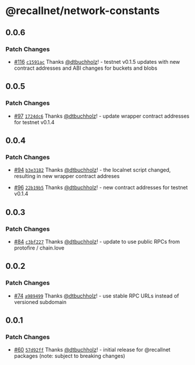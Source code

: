 # @recallnet/network-constants

## 0.0.6

### Patch Changes

- [#116](https://github.com/recallnet/js-recall/pull/116) [`c1591ac`](https://github.com/recallnet/js-recall/commit/c1591acd7b4488b9010af0e7aa5c734682738607) Thanks [@dtbuchholz](https://github.com/dtbuchholz)! - testnet v0.1.5 updates with new contract addresses and ABI changes for buckets and blobs

## 0.0.5

### Patch Changes

- [#97](https://github.com/recallnet/js-recall/pull/97) [`1724dc6`](https://github.com/recallnet/js-recall/commit/1724dc65fcfbed29932cded1624a2025130c61ff) Thanks [@dtbuchholz](https://github.com/dtbuchholz)! - update wrapper contract addresses for testnet v0.1.4

## 0.0.4

### Patch Changes

- [#94](https://github.com/recallnet/js-recall/pull/94) [`b3e3182`](https://github.com/recallnet/js-recall/commit/b3e3182b3c78c759f71117b379c2768c19863871) Thanks [@dtbuchholz](https://github.com/dtbuchholz)! - the localnet script changed, resulting in new wrapper contract addreses

- [#96](https://github.com/recallnet/js-recall/pull/96) [`22b19b5`](https://github.com/recallnet/js-recall/commit/22b19b58d27aea5b33c13bcefdf2cfcbd7efaafd) Thanks [@dtbuchholz](https://github.com/dtbuchholz)! - new contract addresses for testnet v0.1.4

## 0.0.3

### Patch Changes

- [#84](https://github.com/recallnet/js-recall/pull/84) [`c3bf227`](https://github.com/recallnet/js-recall/commit/c3bf2277010ff4f77d804f01cd94d8e29896e6e3) Thanks [@dtbuchholz](https://github.com/dtbuchholz)! - update to use public RPCs from protofire / chain.love

## 0.0.2

### Patch Changes

- [#74](https://github.com/recallnet/js-recall/pull/74) [`a989499`](https://github.com/recallnet/js-recall/commit/a989499b498f059598f65f38c6c3a09a3769e004) Thanks [@dtbuchholz](https://github.com/dtbuchholz)! - use stable RPC URLs instead of versioned subdomain

## 0.0.1

### Patch Changes

- [#60](https://github.com/recallnet/js-recall/pull/60) [`57d92ff`](https://github.com/recallnet/js-recall/commit/57d92ffaec7828da1f48a47bf25e067458abc769) Thanks [@dtbuchholz](https://github.com/dtbuchholz)! - initial release for @recallnet packages (note: subject to breaking changes)
